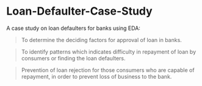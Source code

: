 # Loan-Defaulter-Case-Study

A case study on loan defaulters for banks using EDA:

   > To determine the deciding factors for approval of loan in banks.
   
   > To identify patterns which indicates difficulty in repayment of loan by consumers or finding the loan defaulters.
   
   > Prevention of loan rejection for those consumers who are capable of repayment, in order to prevent loss of business to the bank.
